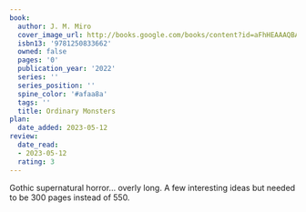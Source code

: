 ```yaml
---
book:
  author: J. M. Miro
  cover_image_url: http://books.google.com/books/content?id=aFhHEAAAQBAJ&printsec=frontcover&img=1&zoom=1&source=gbs_api
  isbn13: '9781250833662'
  owned: false
  pages: '0'
  publication_year: '2022'
  series: ''
  series_position: ''
  spine_color: '#afaa8a'
  tags: ''
  title: Ordinary Monsters
plan:
  date_added: 2023-05-12
review:
  date_read:
  - 2023-05-12
  rating: 3
---
```

Gothic supernatural horror... overly long. A few interesting ideas but needed to be 300 pages instead of 550.
